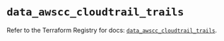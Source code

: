 # `data_awscc_cloudtrail_trails`

Refer to the Terraform Registry for docs: [`data_awscc_cloudtrail_trails`](https://registry.terraform.io/providers/hashicorp/awscc/0.70.0/docs/data-sources/cloudtrail_trails).
